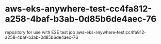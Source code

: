 # aws-eks-anywhere-test-cc4fa812-a258-4baf-b3ab-0d85b6de4aec-76
repository for use with E2E test job aws-eks-anywhere-test:cc4fa812-a258-4baf-b3ab-0d85b6de4aec-76
